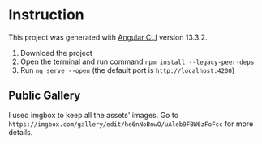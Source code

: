 # Instruction

This project was generated with [Angular CLI](https://github.com/angular/angular-cli) version 13.3.2.
1. Download the project
2. Open the terminal and run command `npm install --legacy-peer-deps`
3. Run `ng serve --open` (the default port is `http://localhost:4200`)

## Public Gallery

I used imgbox to keep all the assets' images. Go to `https://imgbox.com/gallery/edit/he6nNoBnwO/uAleb9FBW6zFoFcc` for more details. 

